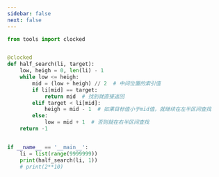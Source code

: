 ```yaml
---
sidebar: false
next: false
---
```

<BlogInfo/>






```python
from tools import clocked


@clocked
def half_search(li, target):
    low, heigh = 0, len(li) - 1
    while low <= heigh:
        mid = (low + heigh) // 2  # 中间位置的索引值
        if li[mid] == target:
            return mid  # 找到就直接返回
        elif target < li[mid]:
            heigh = mid - 1  # 如果目标值小于mid值，就继续在左半区间查找
        else:
            low = mid + 1  # 否则就在右半区间查找
    return -1


if __name__ == '__main__':
    li = list(range(9999999))
    print(half_search(li, 1))
    # print(2**10)

```






<ActionBox />
        
<style>#top-box {margin-top:0.5rem!important;}</style>